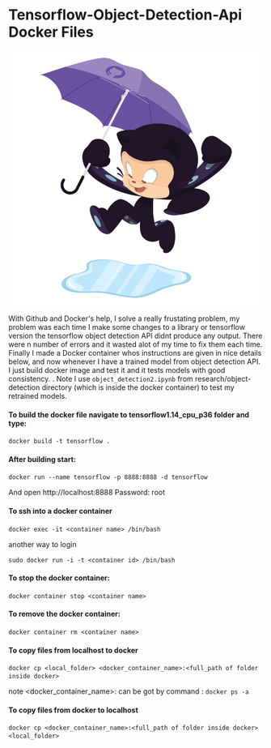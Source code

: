 # Tensorflow-Object-Detection-Api Docker Files

![Image of Yaktocat](https://github.com/ajinkya933/Tensorflow_Api_Docker_Files/blob/master/imgs/puddle_jumper_octodex.jpg)


With Github and Docker's help, I solve a really frustating problem, my problem was each time I make some changes to a library or tensorflow version the tensorflow object detection API didnt produce any output. There were n number of errors and it wasted alot of my time to fix them each time. Finally I made a Docker container whos instructions are given in nice details below, and now whenever I have a trained model from object detection API. I just build docker image and test it and it tests models with good consistency. . Note I use ```object_detection2.ipynb``` from research/object-detection directory (which is inside the docker container) to test my retrained models.


#### To build the docker file navigate to tensorflow1.14_cpu_p36 folder and type:

```
docker build -t tensorflow .
```

#### After building start:
```
docker run --name tensorflow -p 8888:8888 -d tensorflow
```
And open http://localhost:8888
Password: root

#### To ssh into a docker container 
```
docker exec -it <container name> /bin/bash
```
another way to login

```
sudo docker run -i -t <container id> /bin/bash
```


#### To stop the docker container:

```
docker container stop <container name>
```


#### To remove the docker container:

```
docker container rm <container name>
```


#### To copy files from localhost to docker 
```
docker cp <local_folder> <docker_container_name>:<full_path of folder inside docker>
```

note <docker_container_name>: can be got by command : ```docker ps -a```

#### To copy files from docker to localhost 
```
docker cp <docker_container_name>:<full_path of folder inside docker> <local_folder>
```
